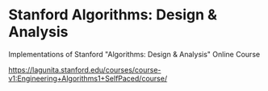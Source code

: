 # Stanford Algorithms: Design & Analysis
Implementations of Stanford "Algorithms: Design & Analysis" Online Course

https://lagunita.stanford.edu/courses/course-v1:Engineering+Algorithms1+SelfPaced/course/

